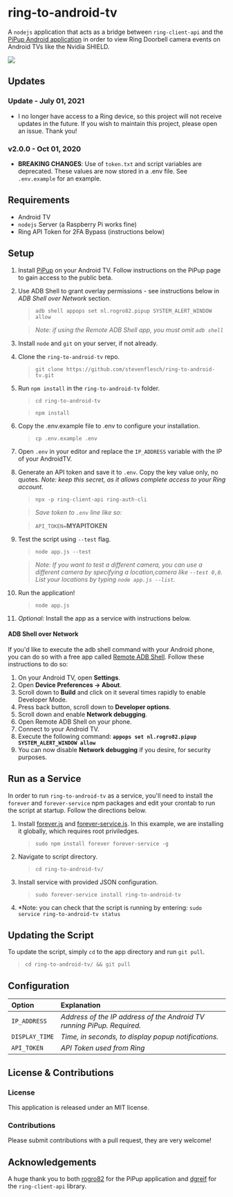 # ring-to-android-tv

A `nodejs` application that acts as a bridge between `ring-client-api` and the [PiPup Android application](https://github.com/rogro82/pipup) in order to view Ring Doorbell camera events on Android TVs like the Nvidia SHIELD.

![](https://raw.githubusercontent.com/stevenflesch/ring-to-android-tv/master/extras/sample-tv-shot.jpg)

## Updates

 ### Update - July 01, 2021

 - I no longer have access to a Ring device, so this project will not receive updates in the future.  If you wish to maintain this project, please open an issue.  Thank you!

 ### v2.0.0 - Oct 01, 2020

 - **BREAKING CHANGES**: Use of `token.txt` and script variables are deprecated.  These values are now stored in a .env file.  See `.env.example` for an example.

## Requirements

- Android TV
- `nodejs` Server (a Raspberry Pi works fine)
- Ring API Token for 2FA Bypass (instructions below)

## Setup

1. Install [PiPup](https://github.com/rogro82/pipup) on your Android TV.  Follow instructions on the PiPup page to gain access to the public beta.
2. Use ADB Shell to grant overlay permissions - see instructions below in *ADB Shell over Network* section.
	>`adb shell appops set nl.rogro82.pipup SYSTEM_ALERT_WINDOW allow`

	>*Note: if using the Remote ADB Shell app, you must omit `adb shell`*
3. Install `node` and `git` on your server, if not already.
4. Clone the `ring-to-android-tv` repo.
	> `git clone https://github.com/stevenflesch/ring-to-android-tv.git`
5. Run `npm install` in the `ring-to-android-tv` folder.
	> `cd ring-to-android-tv`

	> `npm install`
6. Copy the .env.example file to .env to configure your installation.
	> `cp .env.example .env`
7. Open `.env` in your editor and replace the `IP_ADDRESS` variable with the IP of your AndroidTV.
8. Generate an API token and save it to `.env`.  Copy the key value only, no quotes.  *Note: keep this secret, as it allows complete access to your Ring account.*
	> `npx -p ring-client-api ring-auth-cli`

	> *Save token to `.env` line like so:*

	> `API_TOKEN=`**MYAPITOKEN**
9. Test the script using `--test` flag.
	> `node app.js --test`

	>*Note: If you want to test a different camera, you can use a different camera by specifying a location,camera like `--test 0,0`.  List your locations by typing `node app.js --list`.*
10. Run the application!
	> `node app.js`
11. *Optional:* Install the app as a service with instructions below.

#### ADB Shell over Network

If you'd like to execute the adb shell command with your Android phone, you can do so with a free app called [Remote ADB Shell](https://play.google.com/store/apps/details?id=com.cgutman.androidremotedebugger&hl=en_US).  Follow these instructions to do so:

1. On your Android TV, open **Settings**.
2. Open **Device Preferences -> About**.
3. Scroll down to **Build** and click on it several times rapidly to enable Developer Mode.
4. Press back button, scroll down to **Developer options**.
5. Scroll down and enable **Network debugging**.
6. Open Remote ADB Shell on your phone.
7. Connect to your Android TV.
8. Execute the following command: **`appops set nl.rogro82.pipup SYSTEM_ALERT_WINDOW allow`**
9. You can now disable **Network debugging** if you desire, for security purposes.

## Run as a Service

In order to run `ring-to-android-tv` as a service, you'll need to install the `forever` and `forever-service` npm packages and edit your crontab to run the script at startup.  Follow the directions below.

1. Install [forever.js](https://github.com/foreversd/forever) and [forever-service.js](https://github.com/zapty/forever-service).  In this example, we are installing it globally, which requires root priviledges.
	> `sudo npm install forever forever-service -g`
2. Navigate to script directory.
	> `cd ring-to-android-tv/`
3. Install service with provided JSON configuration.
	> `sudo forever-service install ring-to-android-tv`
4. *Note: you can check that the script is running by entering: `sudo service ring-to-android-tv status`

## Updating the Script

To update the script, simply `cd` to the app directory and run `git pull`.
> `cd ring-to-android-tv/ && git pull`

## Configuration

| Option  | Explanation  |
|:----------|:----------|
| `IP_ADDRESS`    | *Address of the IP address of the Android TV running PiPup.  Required.*    |
| `DISPLAY_TIME`    | *Time, in seconds, to display popup notifications.*    |
| `API_TOKEN` | *API Token used from Ring* |

## License & Contributions

### License

This application is released under an MIT license.

### Contributions

Please submit contributions with a pull request, they are very welcome!

## Acknowledgements

A huge thank you to both [rogro82](https://github.com/rogro82) for the PiPup application and [dgreif](https://github.com/dgreif) for the `ring-client-api` library.
